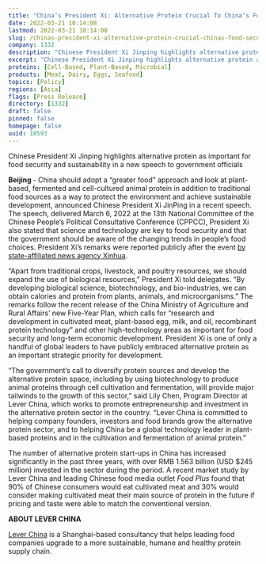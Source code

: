 ```yaml
---
title: "China’s President Xi: Alternative Protein Crucial To China’s Food Security"
date: 2022-03-21 10:14:08
lastmod: 2022-03-21 10:14:08
slug: /chinas-president-xi-alternative-protein-crucial-chinas-food-security
company: 1332
description: "Chinese President Xi Jinping highlights alternative protein as important for food security and sustainability in a new speech to government officials"
excerpt: "Chinese President Xi Jinping highlights alternative protein as important for food security and sustainability in a new speech to government officials"
proteins: [Cell-Based, Plant-Based, Microbial]
products: [Meat, Dairy, Eggs, Seafood]
topics: [Policy]
regions: [Asia]
flags: [Press Release]
directory: [1332]
draft: false
pinned: false
homepage: false
uuid: 10593
---
```

<p class="text-align-center">Chinese President Xi Jinping highlights alternative protein as important for food security and sustainability in a new speech to government officials</p>

<p><strong>Beijing </strong>- China should adopt a “greater food” approach and look at plant-based, fermented and cell-cultured animal protein in addition to traditional food sources as a way to protect the environment and achieve sustainable development, announced Chinese President Xi JinPing in a recent speech. The speech, delivered March 6, 2022 at the 13th National Committee of the Chinese People’s Political Consultative Conference (CPPCC), President Xi also stated that science and technology are key to food security and that the government should be aware of the changing trends in people’s food choices. President Xi’s remarks were reported publicly after the event <a href="http://www.news.cn/politics/leaders/2022-03/06/c_1128443977.htm">by state-affiliated news agency Xinhua</a>.</p>

<p>“Apart from traditional crops, livestock, and poultry resources, we should expand the use of biological resources,” President Xi told delegates. “By developing biological science, biotechnology, and bio-industries, we can obtain calories and protein from plants, animals, and microorganisms.” The remarks follow the recent release of the China Ministry of Agriculture and Rural Affairs’ new Five-Year Plan, which calls for “research and development in cultivated meat, plant-based egg, milk, and oil, recombinant protein technology” and other high-technology areas as important for food security and long-term economic development. President Xi is one of only a handful of global leaders to have publicly embraced alternative protein as an important strategic priority for development.</p>

<p>“The government’s call to diversify protein sources and develop the alternative protein space, including by using biotechnology to produce animal proteins through cell cultivation and fermentation, will provide major tailwinds to the growth of this sector,” said Lily Chen, Program Director at Lever China, which works to promote entrepreneurship and investment in the alternative protein sector in the country. “Lever China is committed to helping company founders, investors and food brands grow the alternative protein sector, and to helping China be a global technology leader in plant-based proteins and in the cultivation and fermentation of animal protein.”</p>

<p>The number of alternative protein start-ups in China has increased significantly in the past three years, with over RMB 1.563 billion (USD $245 million) invested in the sector during the period. A recent market study by Lever China and leading Chinese food media outlet <em>Food Plus</em> found that 90% of Chinese consumers would eat cultivated meat and 30% would consider making cultivated meat their main source of protein in the future if pricing and taste were able to match the conventional version.</p>

<p><strong>ABOUT LEVER CHINA</strong></p>

<p><a href="http://leverchina.com/">Lever China</a> is a Shanghai-based consultancy that helps leading food companies upgrade to a more sustainable, humane and healthy protein supply chain.</p>
